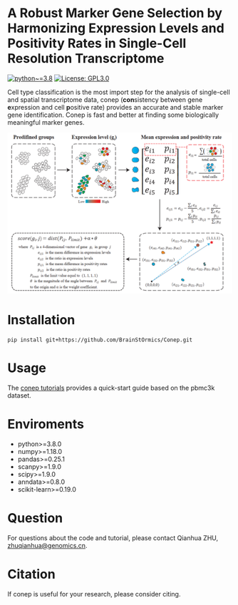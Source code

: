 # A Robust Marker Gene Selection by Harmonizing Expression Levels and Positivity Rates in Single-Cell Resolution Transcriptome
[![python~=3.8](https://img.shields.io/badge/python-3.8-brightgreen)](https://www.python.org/)
[![License: GPL3.0](https://img.shields.io/badge/License-GPL3.0-yellow)](https://opensource.org/license/gpl-3-0/)

Cell type classification is the most import step for the analysis of single-cell and spatial transcriptome data, conep (**con**sistency between gene **e**xpression and cell **p**ositive rate) provides an accurate and stable marker gene identification. Conep is fast and better at finding some biologically meaningful marker genes.

![image](assets/workflow_of_conep.jpg)

# Installation

```
pip install git+https://github.com/BrainStOrmics/Conep.git
```

# Usage

The [conep tutorials](https://github.com/BrainStOrmics/Conep/tree/main/tutorials/conep_tutorials.ipynb) provides a quick-start guide based on the pbmc3k dataset.

# Enviroments
- python>=3.8.0
- numpy>=1.18.0
- pandas>=0.25.1
- scanpy>=1.9.0
- scipy>=1.9.0
- anndata>=0.8.0
- scikit-learn>=0.19.0

# Question

For questions about the code and tutorial, please contact Qianhua ZHU, zhuqianhua@genomics.cn.

# Citation
If conep is useful for your research, please consider citing.